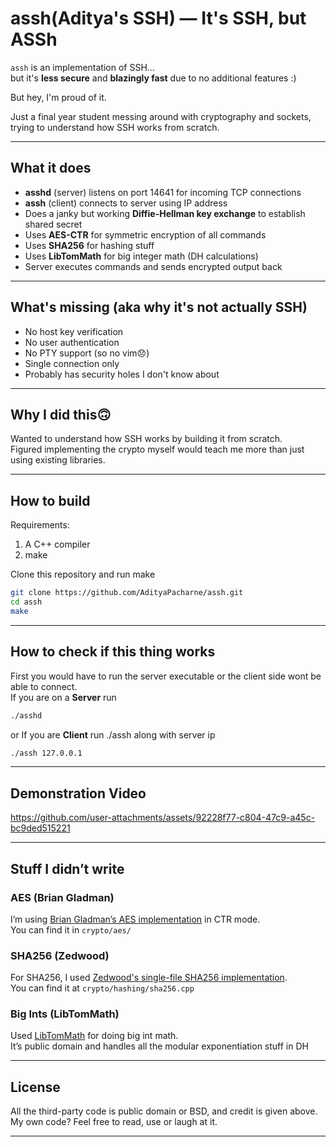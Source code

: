 # assh(Aditya's SSH) — It's SSH, but ASSh

`assh` is an implementation of SSH...  
but it's **less secure** and **blazingly fast** due to no additional features :)

But hey, I'm proud of it.

Just a final year student messing around with cryptography and sockets, trying to understand how SSH works from scratch.

---

## What it does
- **asshd** (server) listens on port 14641 for incoming TCP connections
- **assh** (client) connects to server using IP address
- Does a janky but working **Diffie-Hellman key exchange** to establish shared secret
- Uses **AES-CTR** for symmetric encryption of all commands
- Uses **SHA256** for hashing stuff
- Uses **LibTomMath** for big integer math (DH calculations)
- Server executes commands and sends encrypted output back

---

## What's missing (aka why it's not actually SSH)
- No host key verification
- No user authentication  
- No PTY support (so no vim😞)
- Single connection only
- Probably has security holes I don't know about

---

## Why I did this🙃
Wanted to understand how SSH works by building it from scratch.  
Figured implementing the crypto myself would teach me more than just using existing libraries.

---

## How to build

Requirements:  
1. A C++ compiler
2. make

Clone this repository and run make
```bash
git clone https://github.com/AdityaPacharne/assh.git
cd assh 
make
```

---

## How to check if this thing works

First you would have to run the server executable or the client side wont be able to connect.  
If you are on a **Server** run
```bash
./asshd
```
or
If you are **Client** run ./assh along with server ip
```bash
./assh 127.0.0.1
```

---

## Demonstration Video
https://github.com/user-attachments/assets/92228f77-c804-47c9-a45c-bc9ded515221

---

## Stuff I didn’t write

### AES (Brian Gladman)
I’m using [Brian Gladman’s AES implementation](https://github.com/BrianGladman/aes) in CTR mode.  
You can find it in `crypto/aes/`

### SHA256 (Zedwood)
For SHA256, I used [Zedwood's single-file SHA256 implementation](http://www.zedwood.com/article/cpp-sha256-function).  
You can find it at `crypto/hashing/sha256.cpp`

### Big Ints (LibTomMath)
Used [LibTomMath](https://github.com/libtom/libtommath) for doing big int math.  
It’s public domain and handles all the modular exponentiation stuff in DH

---

## License

All the third-party code is public domain or BSD, and credit is given above.  
My own code? Feel free to read, use or laugh at it.

---


